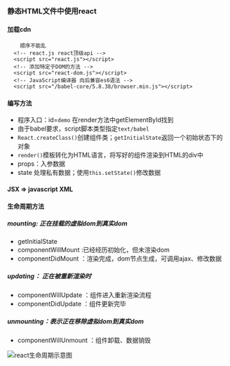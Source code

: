 ### 静态HTML文件中使用react

#### 加载cdn
```
    顺序不能乱
  <!-- react.js react顶级api -->
  <script src="react.js"></script>
  <!-- 添加特定于DOM的方法 -->
  <script src="react-dom.js"></script>
  <!-- JavaScript编译器 向后兼容es6语法 -->
  <script src="/babel-core/5.8.38/browser.min.js"></script>
  ```

#### 编写方法
- 程序入口：id=`demo` 在render方法中getElementById找到
- 由于babel要求，script脚本类型指定`text/babel`
- `React.createClass()`创建组件类；`getInitialState`返回一个初始状态下的对象
- `render()`模板转化为HTML语言，将写好的组件渲染到HTML的div中
- props：入参数据
- state 处理私有数据；使用`this.setState()`修改数据

####   JSX => javascript XML

#### 生命周期方法
#####  mounting: 正在挂载的虚拟dom到真实dom 
- getInitialState
- componentWillMount    :已经经历初始化，但未渲染dom
- componentDidMount     ：渲染完成，dom节点生成，可调用ajax、修改数据
#####  updating： 正在被重新渲染时
- componentWillUpdate   ：组件进入重新渲染流程
- componentDidUpdate  ：组件更新完毕
#####  unmounting：表示正在移除虚拟dom到真实dom
- componentWillUnmount  ：组件卸载、数据销毁

![react生命周期示意图](https://upload-images.jianshu.io/upload_images/16775500-8d325f8093591c76.jpg?imageMogr2/auto-orient/strip|imageView2/2/format/webp)